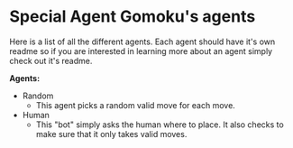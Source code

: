 # Special Agent Gomoku's agents

Here is a list of all the different agents. Each agent should have it's own readme so if you are interested in learning more about an agent simply check out it's readme.

**Agents:**  
- Random
  - This agent picks a random valid move for each move.
- Human
  - This "bot" simply asks the human where to place. It also checks to make sure that it only takes valid moves.
